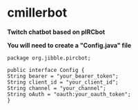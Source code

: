 # cmillerbot
**Twitch chatbot based on pIRCbot**

**You will need to create a "Config.java" file**
   
    package org.jibble.pircbot;

    public interface Config {
    String bearer = "your_bearer_token";
    String client_id = "your_client_id";
    String channel = "your_channel";
    String oAuth = "oauth:your_oauth_token";
    }

